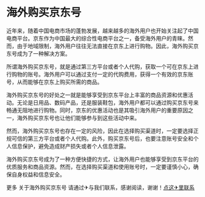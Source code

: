 # 海外购买京东号

近年来，随着中国电商市场的蓬勃发展，越来越多的海外用户也开始关注起了中国电商平台。京东作为中国最大的综合性电商平台之一，备受海外用户的青睐。然而，由于地域限制，海外用户往往无法直接在京东上进行购物。因此，海外购买京东号成为了一种解决方案。

所谓海外购买京东号，就是通过第三方平台或者个人代购，获取一个可在京东上进行购物的账号。海外用户可以通过支付一定的代购费用，获得一个有效的京东账号，从而能够在京东上购买所需的商品。

海外购买京东号的好处之一就是能够享受到京东平台上丰富的商品资源和优惠活动。无论是日用品、数码产品，还是服装鞋包，海外用户都可以通过购买京东号来畅通无阻地进行购物。同时，京东的优惠活动也是其吸引海外用户的重要原因之一，海外购买京东号也让他们能够参与到这些活动中来。

然而，海外购买京东号也存在一定的风险，因此在选择购买渠道时，一定要选择正规可信的第三方平台或者个人代购。此外，购买京东号后，也要注意账号安全和个人信息保护，避免造成财产损失或者个人信息泄露。

海外购买京东号成为了一种方便快捷的方式，让海外用户也能够享受到京东平台的优质服务和商品资源。然而，在选择购买渠道和使用账号时，一定要谨慎小心，确保自身权益和信息安全。

更多 关于海外购买京东号 请通过✈与我们联系，感谢阅读，谢谢！[点这✈里联系](https://c.k02.cc)